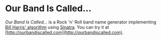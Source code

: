 Our Band Is Called…
====================

*Our Band Is Called…* is a Rock 'n' Roll band name generator implementing
[Bill Harris' algorithm](http://dubiousquality.blogspot.com/2008/01/rock-band-99.html)
using [Sinatra](http://www.sinatrarb.com/). You can try it at
[http://ourbandiscalled.com](http://ourbandiscalled.com).
